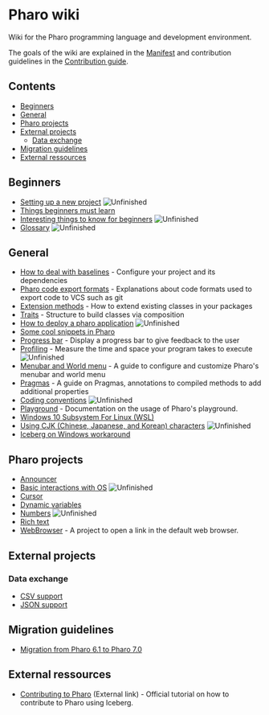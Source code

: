 # Pharo wiki

Wiki for the Pharo programming language and development environment.

The goals of the wiki are explained in the [Manifest](MANIFEST.md) and contribution guidelines in the [Contribution guide](CONTRIBUTION.md).

## Contents
- [Beginners](#beginners)
- [General](#general)
- [Pharo projects](#pharo-projects)
- [External projects](#external-projects)
  * [Data exchange](#data-exchange)
- [Migration guidelines](#migration-guidelines)
- [External ressources](#external-ressources)

## Beginners

- [Setting up a new project](General/SettingUpANewProject.md) ![Unfinished](https://img.shields.io/badge/Progress-Unfinished-yellow.svg?style=flat)
- [Things beginners must learn](General/MustKnowForBeginners.md)
- [Interesting things to know for beginners](General/InterestingsToKnowForBeginners.md) ![Unfinished](https://img.shields.io/badge/Progress-Unfinished-yellow.svg?style=flat)
- [Glossary](General/Glossary.md) ![Unfinished](https://img.shields.io/badge/Progress-Unfinished-yellow.svg?style=flat)

## General

- [How to deal with baselines](General/Baselines.md) - Configure your project and its dependencies
- [Pharo code export formats](General/ExportFormats.md) - Explanations about code formats used to export code to VCS such as git
- [Extension methods](General/Extensions.md) - How to extend existing classes in your packages
- [Traits](General/Traits.md) - Structure to build classes via composition
- [How to deploy a pharo application](General/DeployYourPharoApplication.md) ![Unfinished](https://img.shields.io/badge/Progress-Unfinished-yellow.svg?style=flat)
- [Some cool snippets in Pharo](General/CoolSnippets.md)
- [Progress bar](General/ProgressBar.md) - Display a progress bar to give feedback to the user
- [Profiling](General/Profiling.md) - Measure the time and space your program takes to execute ![Unfinished](https://img.shields.io/badge/Progress-Unfinished-yellow.svg?style=flat)
- [Menubar and World menu](General/MenuBar.md) - A guide to configure and customize Pharo's menubar and world menu
- [Pragmas](General/Pragmas.md) - A guide on Pragmas, annotations to compiled methods to add additional properties
- [Coding conventions](General/CodingConventions.md) ![Unfinished](https://img.shields.io/badge/Progress-Unfinished-yellow.svg?style=flat)
- [Playground](General/Playground.md) - Documentation on the usage of Pharo's playground.
- [Windows 10 Subsystem For Linux (WSL)](General/Windows10SubsystemForLinux.md)
- [Using CJK (Chinese, Japanese, and Korean) characters](General/CJKCharacter.md) ![Unfinished](https://img.shields.io/badge/Progress-Unfinished-yellow.svg?style=flat)
- [Iceberg on Windows workaround](General/IcebergOnWindows.md)

## Pharo projects

<!-- - [How to deal with files](PharoProjects/Files.md) ![TODO](https://img.shields.io/badge/Progress-TODO-red.svg?style=flat) -->
<!-- - [Objects serialization](PharoProjects/ObjectsSerialization.md) - Lists possibilities to serialize your objects on disk. ![TODO](https://img.shields.io/badge/Progress-TODO-red.svg?style=flat) -->
- [Announcer](PharoProjects/Announcer.md)
- [Basic interactions with OS](PharoProjects/OS.md) ![Unfinished](https://img.shields.io/badge/Progress-Unfinished-yellow.svg?style=flat)
- [Cursor](PharoProjects/Cursor.md)
- [Dynamic variables](PharoProjects/DynamicVariables.md)
- [Numbers](PharoProjects/Numbers.md) ![Unfinished](https://img.shields.io/badge/Progress-Unfinished-yellow.svg?style=flat)
- [Rich text](PharoProjects/RichText.md)
- [WebBrowser](PharoProjects/WebBrowser.md) - A project to open a link in the default web browser.<!-- - [Metalinks](PharoProjects/Metalinks.md) ![TODO](https://img.shields.io/badge/Progress-TODO-red.svg?style=flat) -->



## External projects
### Data exchange
- [CSV support](ExternalProjects/Export/CSV.md)
- [JSON support](ExternalProjects/Export/JSON.md)
<!--
- [XML support](ExternalProjects/Export/XML.md) ![TODO](https://img.shields.io/badge/Progress-TODO-red.svg?style=flat)
- [HTML support](ExternalProjects/Export/HTML.md) ![TODO](https://img.shields.io/badge/Progress-TODO-red.svg?style=flat)
- [Arff support](ExternalProjects/Export/Arff.md) - Arff is a format defined by [Weka](http://www.cs.waikato.ac.nz/ml/weka/) to be used for data importation. ![TODO](https://img.shields.io/badge/Progress-TODO-red.svg?style=flat)
-->

<!--
### Data structures
- [DataFrame](ExternalProjects/DataStructures/DataFrame.md) ![TODO](https://img.shields.io/badge/Progress-TODO-red.svg?style=flat)
-->

## Migration guidelines
- [Migration from Pharo 6.1 to Pharo 7.0](Migration/MigrationToPharo7.md)

## External ressources
- [Contributing to Pharo](https://github.com/pharo-project/pharo/wiki/Contribute-a-fix-to-Pharo) (External link) - Official tutorial on how to contribute to Pharo using Iceberg.

<!---
Badges:
* ![TODO](https://img.shields.io/badge/Progress-TODO-red.svg?style=flat)
* ![Unfinished](https://img.shields.io/badge/Progress-Unfinished-yellow.svg?style=flat)
* ![Review](https://img.shields.io/badge/Progress-Review-blue.svg?style=flat)

-->
